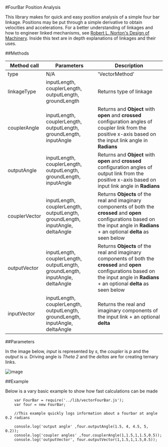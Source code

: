 #FourBar Position Analysis

This library makes for quick and easy position analysis of a simple four bar linkage. Positions may be put through a simple derivative to obtain velocities and accelerations. For a better understanding of linkages and how to engineer linked mechanisms, see [Robert L. Norton's Design of Machinery](http://www.amazon.com/Design-Machinery-Robert-Norton/dp/0071215778). Inside this text are in depth explanations of linkages and their uses.

##Methods

|Method call|Parameters|Description|
|-----------|----------|-----------|
|type| N/A | 'VectorMethod'|
| linkageType | inputLength, couplerLength, outputLength, groundLength | Returns type of linkage |
|couplerAngle | inputLength, couplerLength, outputLength, groundLength, inputAngle | Returns and __Object__ with __open__ and __crossed__ configuration angles of coupler link from the positive x-axis based on the input link angle in __Radians__ |
|outputAngle | inputLength, couplerLength, outputLength, groundLength, inputAngle | Returns and __Object__ with __open__ and __crossed__ configuration angles of output link from the positive x-axis based on input link angle in __Radians__ |
|couplerVector | inputLength, couplerLength, outputLength, groundLength, inputAngle, deltaAngle | Returns __Objects__ of the real and imaginary components of both the __crossed__ and __open__ configurations based on the input angle in __Radians__ + an optional __delta__ as seen below|
|outputVector | inputLength, couplerLength, outputLength, groundLength, inputAngle, deltaAngle | Returns __Objects__ of the real and imaginary components of both the __crossed__ and __open__ configurations based on the input angle in __Radians__ + an optional __delta__ as seen below|
|inputVector | inputLength, couplerLength, outputLength, groundLength, inputAngle, deltaAngle | Returns the real and imaginary components of the input link + an optional __delta__|


##Parameters


In the image below, _input_ is represented by _s_, the _coupler_ is _p_ and the _output_ is _u_. Driving angle is _Theta 2_ and the _deltas_ are for creating ternary links.

![image](http://i.imgur.com/tF8eoCr.png)


##Example

Below is a vary basic example to show how fast calculations can be made

        var FourBar = require('../lib/vectorFourBar.js');
        var four = new FourBar;

        //This example quickly logs information about a fourbar at angle 0.2 radians

        console.log('output angle' ,four.outputAngle(1.5, 4, 4.5, 5, 0.2));
        console.log('coupler angles' ,four.couplerAngle(1,1.5,1,1.5,0.5));
        console.log('outputVector', four.outputVector(1,1.5,1,1.5,0.5));
